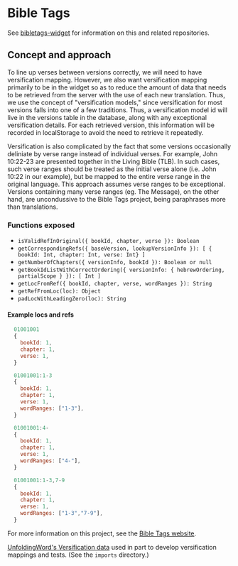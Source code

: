 # Bible Tags

See [bibletags-widget](https://github.com/educational-resources-and-services/bibletags-widget) for information on this and related repositories.

## Concept and approach

To line up verses between versions correctly, we will need to have versification mapping. However, we also want versification mapping primarily to be in the widget so as to reduce the amount of data that needs to be retrieved from the server with the use of each new translation. Thus, we use the concept of "versification models," since versification for most versions falls into one of a few traditions. Thus, a versification model id will live in the versions table in the database, along with any exceptional versification details. For each retrieved version, this information will be recorded in localStorage to avoid the need to retrieve it repeatedly.

Versification is also complicated by the fact that some versions occasionally deliniate by verse range instead of individual verses. For example, John 10:22-23 are presented together in the Living Bible (TLB). In such cases, such verse ranges should be treated as the initial verse alone (i.e. John 10:22 in our example), but be mapped to the entire verse range in the original language. This approach assumes verse ranges to be exceptional. Versions containing many verse ranges (eg. The Message), on the other hand, are uncondussive to the Bible Tags project, being paraphrases more than translations.

### Functions exposed

- `isValidRefInOriginal({ bookId, chapter, verse }): Boolean`
- `getCorrespondingRefs({ baseVersion, lookupVersionInfo }): [ { bookId: Int, chapter: Int, verse: Int} ]`
- `getNumberOfChapters({ versionInfo, bookId }): Boolean or null`
- `getBookIdListWithCorrectOrdering({ versionInfo: { hebrewOrdering, partialScope } }): [ Int ]`
- `getLocFromRef({ bookId, chapter, verse, wordRanges }): String`
- `getRefFromLoc(loc): Object`
- `padLocWithLeadingZero(loc): String`

#### Example locs and refs

```js
  01001001
  {
    bookId: 1,
    chapter: 1,
    verse: 1,
  }

  01001001:1-3
  {
    bookId: 1,
    chapter: 1,
    verse: 1,
    wordRanges: ["1-3"],
  }

  01001001:4-
  {
    bookId: 1,
    chapter: 1,
    verse: 1,
    wordRanges: ["4-"],
  }

  01001001:1-3,7-9
  {
    bookId: 1,
    chapter: 1,
    verse: 1,
    wordRanges: ["1-3","7-9"],
  }
```

For more information on this project, see the [Bible Tags website](https://bibletags.org).

[UnfoldingWord's Versification data](https://github.com/unfoldingWord-dev/uw-api) used in part to develop versification mappings and tests. (See the `imports` directory.)